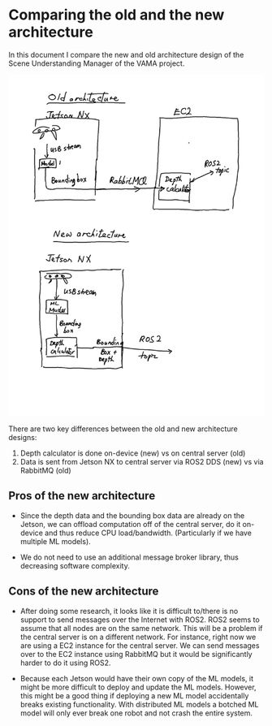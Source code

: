 # Comparing the old and the new architecture

In this document I compare the new and old architecture design
of the Scene Understanding Manager of the VAMA project.

![Old vs new architecture diagram](./img/new_vs_old_architecture_diagram.png)

There are two key differences between the old and new architecture designs:

1. Depth calculator is done on-device (new) vs on central server (old)
2. Data is sent from Jetson NX to central server via ROS2 DDS (new) vs via RabbitMQ (old)

## Pros of the new architecture

- Since the depth data and the bounding box data are already on the Jetson,
  we can offload computation off of the central server, do it on-device
  and thus reduce CPU load/bandwidth.
  (Particularly if we have multiple ML models).

- We do not need to use an additional message broker library,
  thus decreasing software complexity.

## Cons of the new architecture

- After doing some research, it looks like it is difficult to/there is no support 
  to send messages over the Internet with ROS2.
  ROS2 seems to assume that all nodes are on the same network.
  This will be a problem if the central server is on a different network.
  For instance, right now we are using a EC2 instance for the central server.
  We can send messages over to the EC2 instance using RabbitMQ
  but it would be significantly harder to do it using ROS2.

- Because each Jetson would have their own copy of the ML models,
  it might be more difficult to deploy and update the ML models.
  However, this might be a good thing if deploying a new ML model
  accidentally breaks existing functionality.
  With distributed ML models a botched ML model will only ever break one robot
  and not crash the entire system.

